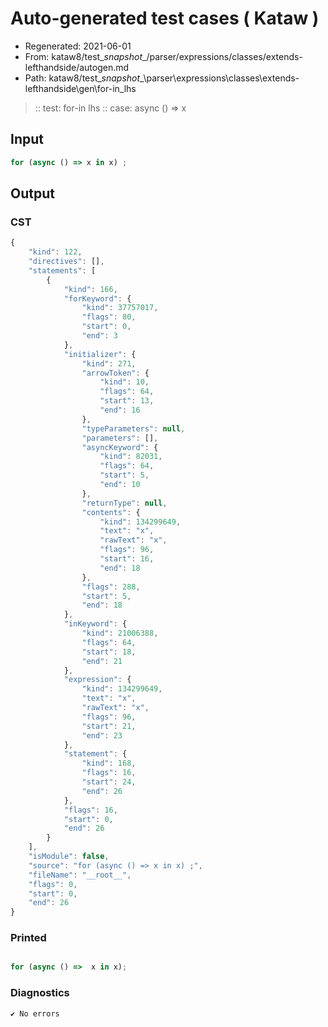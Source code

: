 # Auto-generated test cases ( Kataw )
- Regenerated: 2021-06-01
- From: kataw8/test\__snapshot__/parser/expressions/classes/extends-lefthandside/autogen.md
- Path: kataw8/test\__snapshot__\parser\expressions\classes\extends-lefthandside\gen\for-in_lhs
> :: test: for-in lhs
> :: case: async () => x
## Input

`````js
for (async () => x in x) ;
`````
## Output

### CST

```javascript
{
    "kind": 122,
    "directives": [],
    "statements": [
        {
            "kind": 166,
            "forKeyword": {
                "kind": 37757017,
                "flags": 80,
                "start": 0,
                "end": 3
            },
            "initializer": {
                "kind": 271,
                "arrowToken": {
                    "kind": 10,
                    "flags": 64,
                    "start": 13,
                    "end": 16
                },
                "typeParameters": null,
                "parameters": [],
                "asyncKeyword": {
                    "kind": 82031,
                    "flags": 64,
                    "start": 5,
                    "end": 10
                },
                "returnType": null,
                "contents": {
                    "kind": 134299649,
                    "text": "x",
                    "rawText": "x",
                    "flags": 96,
                    "start": 16,
                    "end": 18
                },
                "flags": 288,
                "start": 5,
                "end": 18
            },
            "inKeyword": {
                "kind": 21006388,
                "flags": 64,
                "start": 18,
                "end": 21
            },
            "expression": {
                "kind": 134299649,
                "text": "x",
                "rawText": "x",
                "flags": 96,
                "start": 21,
                "end": 23
            },
            "statement": {
                "kind": 168,
                "flags": 16,
                "start": 24,
                "end": 26
            },
            "flags": 16,
            "start": 0,
            "end": 26
        }
    ],
    "isModule": false,
    "source": "for (async () => x in x) ;",
    "fileName": "__root__",
    "flags": 0,
    "start": 0,
    "end": 26
}
```

### Printed

```javascript

for (async () =>  x in x);
```

### Diagnostics

```javascript
✔ No errors
```

